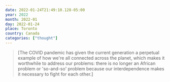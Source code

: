 ```yaml
---
date: 2022-01-24T21:49:10.128-05:00
year: 2022
month: 2022-01
day: 2022-01-24
place: Toronto
country: Canada
categories: ["thought"]
---
```

> [The COVID pandemic has given the current generation a perpetual example of how we're all connected across the planet, which makes it worthwhile to address our problems: there is no longer an African problem or 'so-and-so' problem because our interdependence makes it necessary to fight for each other.]
